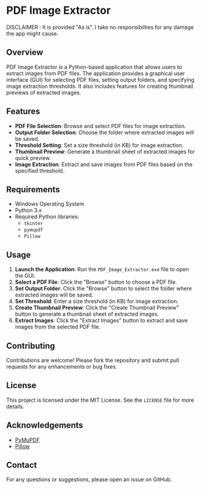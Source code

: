 # PDF Image Extractor

DISCLAIMER : It is provided "As is". I take no responsibilties for any damage the app might cause. 

## Overview

PDF Image Extractor is a Python-based application that allows users to extract images from PDF files. The application provides a graphical user interface (GUI) for selecting PDF files, setting output folders, and specifying image extraction thresholds. It also includes features for creating thumbnail previews of extracted images.

## Features

- **PDF File Selection**: Browse and select PDF files for image extraction.
- **Output Folder Selection**: Choose the folder where extracted images will be saved.
- **Threshold Setting**: Set a size threshold (in KB) for image extraction.
- **Thumbnail Preview**: Generate a thumbnail sheet of extracted images for quick preview.
- **Image Extraction**: Extract and save images from PDF files based on the specified threshold.

## Requirements

- Windows Operating System
- Python 3.x
- Required Python libraries:
  - `tkinter`
  - `pymupdf`
  - `Pillow`

## Usage

1. **Launch the Application**: Run the `PDF_Image_Extractor.exe` file to open the GUI.
2. **Select a PDF File**: Click the "Browse" button to choose a PDF file.
3. **Set Output Folder**: Click the "Browse" button to select the folder where extracted images will be saved.
4. **Set Threshold**: Enter a size threshold (in KB) for image extraction.
5. **Create Thumbnail Preview**: Click the "Create Thumbnail Preview" button to generate a thumbnail sheet of extracted images.
6. **Extract Images**: Click the "Extract Images" button to extract and save images from the selected PDF file.

## Contributing

Contributions are welcome! Please fork the repository and submit pull requests for any enhancements or bug fixes.

## License

This project is licensed under the MIT License. See the `LICENSE` file for more details.

## Acknowledgements

- [PyMuPDF](https://pymupdf.readthedocs.io/en/latest/)
- [Pillow](https://python-pillow.org/)

## Contact

For any questions or suggestions, please open an issue on GitHub.
